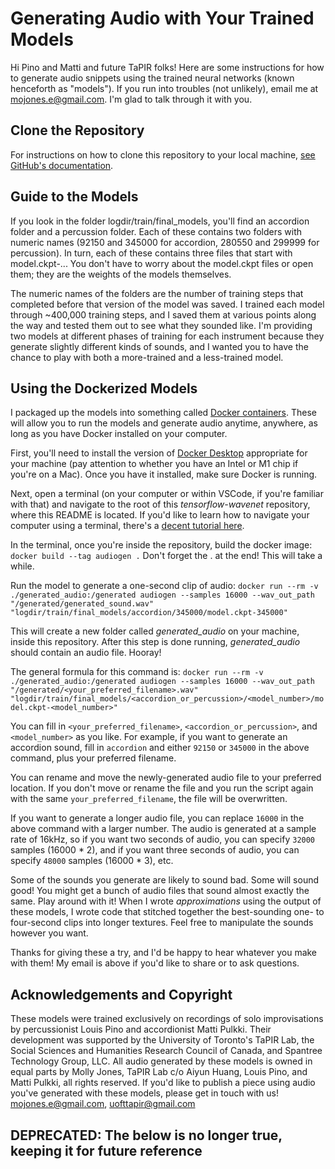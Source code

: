 # Generating Audio with Your Trained Models

Hi Pino and Matti and future TaPIR folks!  Here are some instructions for how to generate audio snippets using the trained neural networks (known henceforth as "models").  If you run into troubles (not unlikely), email me at mojones.e@gmail.com.  I'm glad to talk through it with you.

## Clone the Repository

For instructions on how to clone this repository to your local machine, [see GitHub's documentation](https://docs.github.com/en/repositories/creating-and-managing-repositories/cloning-a-repository).

## Guide to the Models

If you look in the folder logdir/train/final_models, you'll find an accordion folder and a percussion folder.  Each of these contains two folders with numeric names (92150 and 345000 for accordion, 280550 and 299999 for percussion).  In turn, each of these contains three files that start with model.ckpt-...  You don't have to worry about the model.ckpt files or open them; they are the weights of the models themselves.

The numeric names of the folders are the number of training steps that completed before that version of the model was saved.  I trained each model through ~400,000 training steps, and I saved them at various points along the way and tested them out to see what they sounded like.  I'm providing two models at different phases of training for each instrument because they generate slightly different kinds of sounds, and I wanted you to have the chance to play with both a more-trained and a less-trained model.

## Using the Dockerized Models

I packaged up the models into something called [Docker containers](https://www.docker.com/resources/what-container/).  These will allow you to run the models and generate audio anytime, anywhere, as long as you have Docker installed on your computer.

First, you'll need to install the version of [Docker Desktop](https://www.docker.com/products/docker-desktop/) appropriate for your machine (pay attention to whether you have an Intel or M1 chip if you're on a Mac).  Once you have it installed, make sure Docker is running.

Next, open a terminal (on your computer or within VSCode, if you're familiar with that) and navigate to the root of this *tensorflow-wavenet* repository, where this README is located.  If you'd like to learn how to navigate your computer using a terminal, there's a [decent tutorial here](https://terminalcheatsheet.com/guides/navigate-terminal#lets-get-started).

In the terminal, once you're inside the repository, build the docker image:
`docker build --tag audiogen .`
Don't forget the . at the end!
This will take a while.

Run the model to generate a one-second clip of audio:
`docker run --rm -v ./generated_audio:/generated audiogen --samples 16000 --wav_out_path "/generated/generated_sound.wav" "logdir/train/final_models/accordion/345000/model.ckpt-345000"`

This will create a new folder called *generated_audio* on your machine, inside this repository.
After this step is done running, *generated_audio* should contain an audio file.  Hooray!

The general formula for this command is:
`docker run --rm -v ./generated_audio:/generated audiogen --samples 16000 --wav_out_path "/generated/<your_preferred_filename>.wav" "logdir/train/final_models/<accordion_or_percussion>/<model_number>/model.ckpt-<model_number>"`

You can fill in `<your_preferred_filename>`, `<accordion_or_percussion>`, and `<model_number>` as you like.  For example, if you want to generate an accordion sound, fill in `accordion` and either `92150` or `345000` in the above command, plus your preferred filename.

You can rename and move the newly-generated audio file to your preferred location.  If you don't move or rename the file and you run the script again with the same `your_preferred_filename`, the file will be overwritten.

If you want to generate a longer audio file, you can replace `16000` in the above command with a larger number.  The audio is generated at a sample rate of 16kHz, so if you want two seconds of audio, you can specify `32000` samples (16000 * 2), and if you want three seconds of audio, you can specify `48000` samples (16000 * 3), etc.

Some of the sounds you generate are likely to sound bad.  Some will sound good!  You might get a bunch of audio files that sound almost exactly the same.  Play around with it!  When I wrote *approximations* using the output of these models, I wrote code that stitched together the best-sounding one- to four-second clips into longer textures.  Feel free to manipulate the sounds however you want.  

Thanks for giving these a try, and I'd be happy to hear whatever you make with them!  My email is above if you'd like to share or to ask questions.

## Acknowledgements and Copyright

These models were trained exclusively on recordings of solo improvisations by percussionist Louis Pino and accordionist Matti Pulkki.  Their development was supported by the University of Toronto's TaPIR Lab, the Social Sciences and Humanities Research Council of Canada, and Spantree Technology Group, LLC.  All audio generated by these models is owned in equal parts by Molly Jones, TaPIR Lab c/o Aiyun Huang, Louis Pino, and Matti Pulkki, all rights reserved.  If you'd like to publish a piece using audio you've generated with these models, please get in touch with us!  mojones.e@gmail.com, uofttapir@gmail.com

## DEPRECATED: The below is no longer true, keeping it for future reference
<!-- To download our generated sound to local, we have to mount a dummy container to the volume and pull out the contents.

```bash
docker run -d --rm --name dummy -v generated_audio:/generated alpine tail -f /dev/null
docker cp dummy:/generated_audio/generated_percussion_299999.wav /Users/mollyejones/Music/TaPIR_lab_2022_23/tensorflow-wavenet-v2/generated_audio
docker stop dummy
```
-->